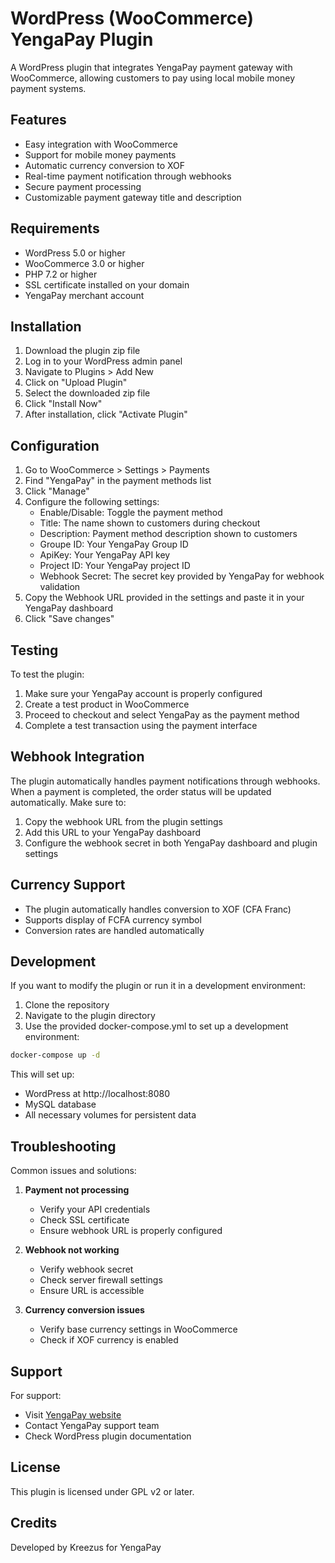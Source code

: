 # WordPress (WooCommerce) YengaPay Plugin

A WordPress plugin that integrates YengaPay payment gateway with WooCommerce, allowing customers to pay using local mobile money payment systems.

## Features

- Easy integration with WooCommerce
- Support for mobile money payments
- Automatic currency conversion to XOF
- Real-time payment notification through webhooks
- Secure payment processing
- Customizable payment gateway title and description

## Requirements

- WordPress 5.0 or higher
- WooCommerce 3.0 or higher
- PHP 7.2 or higher
- SSL certificate installed on your domain
- YengaPay merchant account

## Installation

1. Download the plugin zip file
2. Log in to your WordPress admin panel
3. Navigate to Plugins > Add New
4. Click on "Upload Plugin"
5. Select the downloaded zip file
6. Click "Install Now"
7. After installation, click "Activate Plugin"

## Configuration

1. Go to WooCommerce > Settings > Payments
2. Find "YengaPay" in the payment methods list
3. Click "Manage"
4. Configure the following settings:
   - Enable/Disable: Toggle the payment method
   - Title: The name shown to customers during checkout
   - Description: Payment method description shown to customers
   - Groupe ID: Your YengaPay Group ID
   - ApiKey: Your YengaPay API key
   - Project ID: Your YengaPay project ID
   - Webhook Secret: The secret key provided by YengaPay for webhook validation
5. Copy the Webhook URL provided in the settings and paste it in your YengaPay dashboard
6. Click "Save changes"

## Testing

To test the plugin:

1. Make sure your YengaPay account is properly configured
2. Create a test product in WooCommerce
3. Proceed to checkout and select YengaPay as the payment method
4. Complete a test transaction using the payment interface

## Webhook Integration

The plugin automatically handles payment notifications through webhooks. When a payment is completed, the order status will be updated automatically. Make sure to:

1. Copy the webhook URL from the plugin settings
2. Add this URL to your YengaPay dashboard
3. Configure the webhook secret in both YengaPay dashboard and plugin settings

## Currency Support

- The plugin automatically handles conversion to XOF (CFA Franc)
- Supports display of FCFA currency symbol
- Conversion rates are handled automatically

## Development

If you want to modify the plugin or run it in a development environment:

1. Clone the repository
2. Navigate to the plugin directory
3. Use the provided docker-compose.yml to set up a development environment:
```bash
docker-compose up -d
```

This will set up:
- WordPress at http://localhost:8080
- MySQL database
- All necessary volumes for persistent data

## Troubleshooting

Common issues and solutions:

1. **Payment not processing**
   - Verify your API credentials
   - Check SSL certificate
   - Ensure webhook URL is properly configured

2. **Webhook not working**
   - Verify webhook secret
   - Check server firewall settings
   - Ensure URL is accessible

3. **Currency conversion issues**
   - Verify base currency settings in WooCommerce
   - Check if XOF currency is enabled

## Support

For support:
- Visit [YengaPay website](https://yengapay.com/)
- Contact YengaPay support team
- Check WordPress plugin documentation

## License

This plugin is licensed under GPL v2 or later.

## Credits

Developed by Kreezus for YengaPay